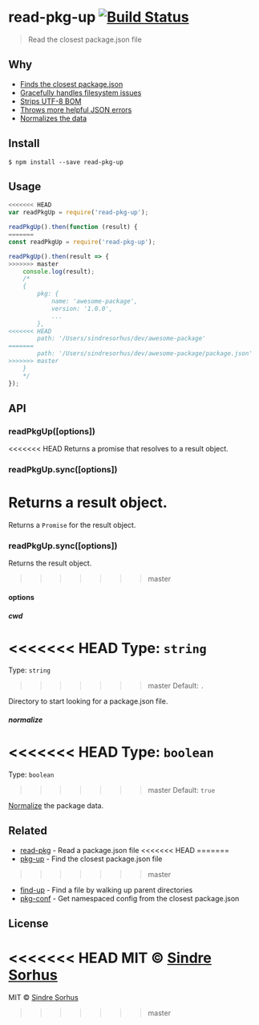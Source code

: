 # read-pkg-up [![Build Status](https://travis-ci.org/sindresorhus/read-pkg-up.svg?branch=master)](https://travis-ci.org/sindresorhus/read-pkg-up)

> Read the closest package.json file


## Why

- [Finds the closest package.json](https://github.com/sindresorhus/find-up)
- [Gracefully handles filesystem issues](https://github.com/isaacs/node-graceful-fs)
- [Strips UTF-8 BOM](https://github.com/sindresorhus/strip-bom)
- [Throws more helpful JSON errors](https://github.com/sindresorhus/parse-json)
- [Normalizes the data](https://github.com/npm/normalize-package-data#what-normalization-currently-entails)


## Install

```
$ npm install --save read-pkg-up
```


## Usage

```js
<<<<<<< HEAD
var readPkgUp = require('read-pkg-up');

readPkgUp().then(function (result) {
=======
const readPkgUp = require('read-pkg-up');

readPkgUp().then(result => {
>>>>>>> master
	console.log(result);
	/*
	{
		pkg: {
			name: 'awesome-package',
			version: '1.0.0',
			...
		},
<<<<<<< HEAD
		path: '/Users/sindresorhus/dev/awesome-package'
=======
		path: '/Users/sindresorhus/dev/awesome-package/package.json'
>>>>>>> master
	}
	*/
});
```


## API

### readPkgUp([options])

<<<<<<< HEAD
Returns a promise that resolves to a result object.

### readPkgUp.sync([options])

Returns a result object.
=======
Returns a `Promise` for the result object.

### readPkgUp.sync([options])

Returns the result object.
>>>>>>> master

#### options

##### cwd

<<<<<<< HEAD
Type: `string`  
=======
Type: `string`<br>
>>>>>>> master
Default: `.`

Directory to start looking for a package.json file.

##### normalize

<<<<<<< HEAD
Type: `boolean`  
=======
Type: `boolean`<br>
>>>>>>> master
Default: `true`

[Normalize](https://github.com/npm/normalize-package-data#what-normalization-currently-entails) the package data.


## Related

- [read-pkg](https://github.com/sindresorhus/read-pkg) - Read a package.json file
<<<<<<< HEAD
=======
- [pkg-up](https://github.com/sindresorhus/pkg-up) - Find the closest package.json file
>>>>>>> master
- [find-up](https://github.com/sindresorhus/find-up) - Find a file by walking up parent directories
- [pkg-conf](https://github.com/sindresorhus/pkg-conf) - Get namespaced config from the closest package.json


## License

<<<<<<< HEAD
MIT © [Sindre Sorhus](http://sindresorhus.com)
=======
MIT © [Sindre Sorhus](https://sindresorhus.com)
>>>>>>> master
